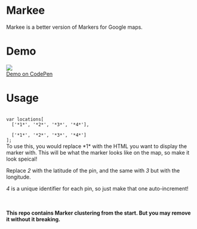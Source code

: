 # Markee
Markee is a better version of Markers for Google maps.  

# Demo
<a href="http://codepen.io/darrylhuffman/pen/NqwYbw">
<img src="http://s2.postimg.org/ae1ghcpy1/Capture.jpg" />
<br>
Demo on CodePen
</a>

# Usage
<code>
var locations[
  ['*1*', '*2*', '*3*', '*4*'], <br>
  ['*1*', '*2*', '*3*', '*4*']
];
</code>
To use this, you would replace *1* with the HTML you want to display the marker with.
This will be what the marker looks like on the map, so make it look speical!

Replace *2* with the latitude of the pin, and the same with *3* but with the longitude.

*4* is a unique identifier for each pin, so just make that one auto-increment!

<br><br>
<strong>This repo contains Marker clustering from the start.  But you may remove it without it breaking. </strong>
